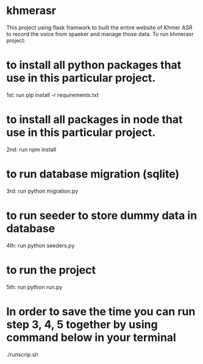 # khmerasr

This project using flask framwork to built the entire website of Khmer ASR to record the voice from spaeker and manage those data.
To run khmerasr project:

  # to install all python packages that use in this particular project.
  1st: run pip install -r requirements.txt 
  
  # to install all packages in node that use in this particular project.
  2nd: run npm install
  
  # to run database migration (sqlite)
  3rd: run python migration.py
  
  # to run seeder to store dummy data in database
  4th: run python seeders.py
  
  # to run the project
  5th: run python run.py
  
  # In order to save the time you can run step 3, 4, 5 together by using command below in your terminal
  ./runscrip.sh
